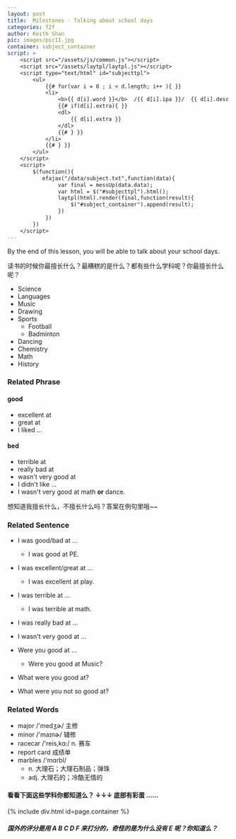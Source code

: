 ```yaml
---
layout: post
title:  Milestones · Talking about school days
categories: f2f
author: Keith Shan
pic: images/pic11.jpg
container: subject_container
script: >
    <script src="/assets/js/common.js"></script>
    <script src="/assets/laytpl/laytpl.js"></script>
    <script type="text/html" id="subjecttpl">
        <ul>
            {{# for(var i = 0 ; i < d.length; i++ ){ }}
            <li>
                <b>{{ d[i].word }}</b>  /{{ d[i].ipa }}/  {{ d[i].desc }}
                {{# if(d[i].extra){ }}
                <dl>
                    {{ d[i].extra }}
                </dl>
                {{# } }}
            </li>
            {{# } }}
        </ul>    
    </script>
    <script>
        $(function(){
           efajax("/data/subject.txt",function(data){
                var final = messUp(data.data);
                var html = $("#subjecttpl").html();
                laytpl(html).render(final,function(result){
                    $("#subject_container").append(result);
                })
            })
        })
    </script>
---
```


By the end of this lesson, you will be able to talk about your school days.

读书的时候你最擅长什么？最糟糕的是什么？都有些什么学科呢？你最擅长什么呢？

<!--more-->

 - Science
 - Languages
 - Music
 - Drawing
 - Sports
    - Football
    - Badminton
 - Dancing
 - Chemistry
 - Math
 - History
 
 
### Related Phrase

#### good
 
  - excellent at
  - great at
  - I liked ...

#### bed
 
 - terrible at
 - really bad at
 - wasn't very good at
 - I didn't like ...
 - I wasn't very good at math **or** dance.
 

想知道我擅长什么，不擅长什么吗？答案在例句里哦~~

### Related Sentence


- I was good/bad at ...
    - I was good at PE.
- I was excellent/great at ...
    - I was excellent at play.

- I was terrible at ...
    - I was terrible at math.
- I was really bad at ...
- I wasn't very good at ... 

- Were you good at ...
    - Were you good at Music?
- What were you good at?
- What were you not so good at?

### Related Words

- major /'medʒɚ/ 主修
- minor /'maɪnɚ/ 辅修
- racecar /'reis,kɑ:/ n. 赛车
- report card 成绩单
- marbles /'mɑrbl/ 
    - n. 大理石；大理石制品；弹珠
    - adj. 大理石的；冷酷无情的


#### 看看下面这些学科你都知道么？ **↓↓↓** 底部有彩蛋 ……


{% include div.html id=page.container %}


##### 国外的评分是用 A B C D F 来打分的，奇怪的是为什么没有 E 呢？你知道么？